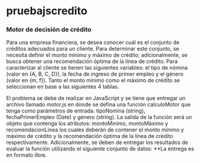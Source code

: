 # pruebajscredito

### Motor de decisión de crédito

Para una empresa financiera, se desea conocer cuál es el conjunto de créditos 
adecuados para un cliente. Para determinar este conjunto, se necesita definir el monto 
mínimo y máximo de crédito; adicionalmente, se busca obtener una recomendación 
óptima de la línea de crédito. Para caracterizar al cliente se tienen las siguientes 
variables: el tipo de nómina (valor en {A, B, C, D}), la fecha de ingreso de primer empleo y 
el género (valor en {m, f}). Tanto el monto mínimo como el máximo de crédito se 
seleccionan en base a las siguientes 4 tablas.

El problema se debe de realizar en JavaScript y se tiene que entregar un archivo llamado 
motor.js en donde se defina una función calculoMotor que tenga como parámetros 
de entrada: tipoNomina (string), fechaPrimerEmpleo (Date) y genero (string). La salida 
de la función será un objeto que contenga los atributos: montoMinimo, montoMáximo y 
recomendacionLinea los cuales deberán de contener el monto mínimo y máximo de 
crédito y la recomendación óptima de la línea de crédito respectivamente.
Adicionalmente, se deben de entregar los resultados de evaluar la función utilizando el 
siguiente conjunto de datos: **La entrega es en formato libre. 
